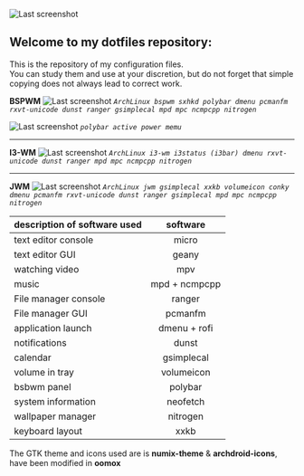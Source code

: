 ![Last screenshot](https://raw.githubusercontent.com/GhostKraft/dotfiles/master/wallpaper/logo%20DF_GK.png)
## Welcome to my dotfiles repository:
This is the repository of my configuration files.
<br />You can study them and use at your discretion, but do not forget that simple copying does not always lead to correct work.

**BSPWM** 
![Last screenshot](https://raw.githubusercontent.com/GhostKraft/dotfiles/master/screenshot/bspwm/ws-bspwm.png)
*`ArchLinux bspwm sxhkd polybar dmenu pcmanfm rxvt-unicode dunst ranger gsimplecal mpd mpc ncmpcpp nitrogen`*

![Last screenshot](https://raw.githubusercontent.com/GhostKraft/dotfiles/master/screenshot/bspwm/power-menu-polybar.png)
*`polybar active power memu`*
***
**I3-WM** 
![Last screenshot](https://raw.githubusercontent.com/GhostKraft/dotfiles/master/screenshot/i3-wm/i3wm-00.png)
*`ArchLinux i3-wm i3status (i3bar) dmenu rxvt-unicode dunst ranger mpd mpc ncmpcpp nitrogen`*
***
**JWM** 
![Last screenshot](https://raw.githubusercontent.com/GhostKraft/dotfiles/master/screenshot/JWM/JWM-vilol.png)
*`ArchLinux jwm gsimplecal xxkb volumeicon conky dmenu pcmanfm rxvt-unicode dunst ranger gsimplecal mpd mpc ncmpcpp nitrogen `*

| description of software used              |     software               |
| ------------- |:------------------:|
| text editor  console | micro           |
| text editor  GUI     | geany           |
| watching video       | mpv             |
| music                | mpd + ncmpcpp   |
| File manager console | ranger          |
| File manager GUI     | pcmanfm         |
| application launch   | dmenu + rofi    |
| notifications        | dunst           |
| calendar             | gsimplecal      |
| volume in tray       | volumeicon      |
| bsbwm panel          | polybar         |
| system information   | neofetch        |
| wallpaper manager    | nitrogen        |
| keyboard layout      | xxkb            |

The GTK theme and icons used are is **numix-theme** & **archdroid-icons**, have been modified in **oomox**
